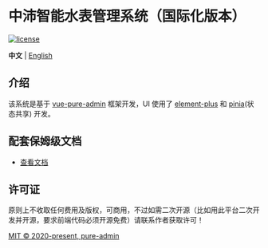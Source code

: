 <h1>中沛智能水表管理系统（国际化版本）</h1>

[![license](https://img.shields.io/github/license/pure-admin/vue-pure-admin.svg)](LICENSE)

**中文** | [English](./README.en-US.md)

## 介绍

该系统是基于 [vue-pure-admin](https://github.com/pure-admin/vue-pure-admin) 框架开发，UI 使用了 [element-plus](https://element-plus.org) 和 [pinia](https://pinia.web3doc.top/)(状态共享) 开发。

## 配套保姆级文档

- [查看文档](https://yiming_chang.gitee.io/pure-admin-doc)

## 许可证

原则上不收取任何费用及版权，可商用，不过如需二次开源（比如用此平台二次开发并开源，要求前端代码必须开源免费）请联系作者获取许可！

[MIT © 2020-present, pure-admin](./LICENSE)
